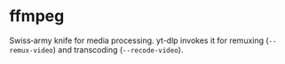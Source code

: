 # ffmpeg

Swiss‑army knife for media processing. yt-dlp invokes it for remuxing (`--remux-video`) and transcoding (`--recode-video`).

